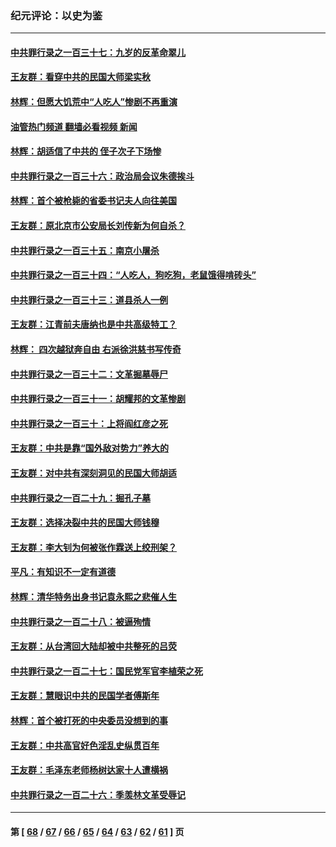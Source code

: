 ### 纪元评论：以史为鉴
---
#### [中共罪行录之一百三十七：九岁的反革命翠儿](../../pages/nsc1028/n14020997.md?06230330) 
#### [王友群：看穿中共的民国大师梁实秋](../../pages/nsc1028/n14020649.md?06230330) 
#### [林辉：但愿大饥荒中“人吃人”惨剧不再重演](../../pages/nsc1028/n14020531.md?06230330) 
#### [油管热门频道 翻墙必看视频 新闻](ok?06230330)
#### [林辉：胡适信了中共的 侄子次子下场惨](../../pages/nsc1028/n14019760.md?06230330) 
#### [中共罪行录之一百三十六：政治局会议朱德挨斗](../../pages/nsc1028/n14017983.md?06230330) 
#### [林辉：首个被枪毙的省委书记夫人向往美国](../../pages/nsc1028/n14017481.md?06230330) 
#### [王友群：原北京市公安局长刘传新为何自杀？](../../pages/nsc1028/n14016995.md?06230330) 
#### [中共罪行录之一百三十五：南京小屠杀](../../pages/nsc1028/n14015189.md?06230330) 
#### [中共罪行录之一百三十四：“人吃人，狗吃狗，老鼠饿得啃砖头”](../../pages/nsc1028/n14014478.md?06230330) 
#### [中共罪行录之一百三十三：道县杀人一例](../../pages/nsc1028/n14014033.md?06230330) 
#### [王友群：江青前夫唐纳也是中共高级特工？](../../pages/nsc1028/n14011375.md?06230330) 
#### [林辉： 四次越狱奔自由 右派徐洪慈书写传奇](../../pages/nsc1028/n14010438.md?06230330) 
#### [中共罪行录之一百三十二：文革掘墓辱尸](../../pages/nsc1028/n14009626.md?06230330) 
#### [中共罪行录之一百三十一：胡耀邦的文革惨剧](../../pages/nsc1028/n14007184.md?06230330) 
#### [中共罪行录之一百三十：上将阎红彦之死](../../pages/nsc1028/n14004426.md?06230330) 
#### [王友群：中共是靠“国外敌对势力”养大的](../../pages/nsc1028/n14004284.md?06230330) 
#### [王友群：对中共有深刻洞见的民国大师胡适](../../pages/nsc1028/n14003453.md?06230330) 
#### [中共罪行录之一百二十九：掘孔子墓](../../pages/nsc1028/n14003058.md?06230330) 
#### [王友群：选择决裂中共的民国大师钱穆](../../pages/nsc1028/n14001046.md?06230330) 
#### [王友群：李大钊为何被张作霖送上绞刑架？](../../pages/nsc1028/n13999290.md?06230330) 
#### [平凡：有知识不一定有道德](../../pages/nsc1028/n13998913.md?06230330) 
#### [林辉：清华特务出身书记袁永熙之悲催人生](../../pages/nsc1028/n13997413.md?06230330) 
#### [中共罪行录之一百二十八：被逼殉情](../../pages/nsc1028/n13991056.md?06230330) 
#### [王友群：从台湾回大陆却被中共整死的吕荧](../../pages/nsc1028/n13989235.md?06230330) 
#### [中共罪行录之一百二十七：国民党军官李植荣之死](../../pages/nsc1028/n13989006.md?06230330) 
#### [王友群：慧眼识中共的民国学者傅斯年](../../pages/nsc1028/n13988371.md?06230330) 
#### [林辉：首个被打死的中央委员没想到的事](../../pages/nsc1028/n13987400.md?06230330) 
#### [王友群：中共高官好色淫乱史纵贯百年](../../pages/nsc1028/n13986035.md?06230330) 
#### [王友群：毛泽东老师杨树达家十人遭横祸](../../pages/nsc1028/n13984103.md?06230330) 
#### [中共罪行录之一百二十六：季羡林文革受辱记](../../pages/nsc1028/n13980310.md?06230330) 

---
#### 第 [ [68](./68.md?06230330) / [67](./67.md?06230330) / [66](./66.md?06230330) / [65](./65.md?06230330) / [64](./64.md?06230330) / [63](./63.md?06230330) / [62](./62.md?06230330) / [61](./61.md?06230330) ] 页
